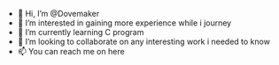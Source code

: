 - 👋 Hi, I’m @Dovemaker
- 👀 I’m interested in gaining more experience while i journey
- 🌱 I’m currently learning C program
- 💞️ I’m looking to collaborate on any interesting work i needed to know
- 📫 You can reach me on here

<!---
Dovemaker/Dovemaker is a ✨ special ✨ repository because its `README.md` (this file) appears on your GitHub profile.
You can click the Preview link to take a look at your changes.
--->
